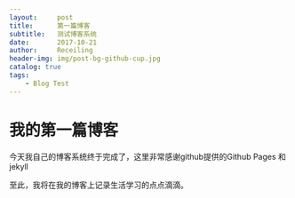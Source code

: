 ```yaml
---
layout:     post
title:      第一篇博客
subtitle:   测试博客系统
date:       2017-10-21
author:     Receiling
header-img: img/post-bg-github-cup.jpg
catalog: true
tags:
    - Blog Test
---
```


# 我的第一篇博客

今天我自己的博客系统终于完成了，这里非常感谢github提供的Github Pages 和 jekyll

至此，我将在我的博客上记录生活学习的点点滴滴。
